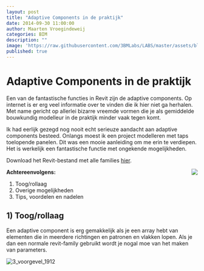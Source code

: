 ```yaml
---
layout: post
title: "Adaptive Components in de praktijk"
date: 2014-09-30 11:00:00
author: Maarten Vroegindeweij
categories: BIM
description: ""
image: 'https://raw.githubusercontent.com/3BMLabs/LABS/master/assets/blog_assets/2015-02-09/3_voorgevel_1912.png'
published: true
---
```


# Adaptive Components in de praktijk

Een van de fantastische functies in Revit zijn de adaptive components. Op internet is er erg veel informatie over te vinden die ik hier niet ga herhalen. Met name gericht op allerlei bizarre vreemde vormen die je als gemiddelde bouwkundig modelleur in de praktijk minder vaak tegen komt.

Ik had eerlijk gezegd nog nooit echt serieuze aandacht aan adaptive components besteed. Onlangs moest ik een project modelleren met taps toelopende panelen. Dit was een mooie aanleiding om me erin te verdiepen. Het is werkelijk een fantastische functie met ongekende mogelijkheden.

Download het Revit-bestand met alle families [hier](http://www.3bm.cloud/dutchrevitblog/15_adaptive_components.rvt).

<img style="float: right;" src="https://raw.githubusercontent.com/3BMLabs/LABS/master/assets/blog_assets/2015-02-09/3_voorgevel_1912.png">

**Achtereenvolgens:**
1) Toog/rollaag<br>
2) Overige mogelijkheden<br>
3) Tips, voordelen en nadelen

## **1) Toog/rollaag**
Een adaptive component is erg gemakkelijk als je een array hebt van elementen die in meerdere richtingen en patronen en vlakken lopen. Als je dan een normale revit-family gebruikt wordt je nogal moe van het maken van parameters.

![3_voorgevel_1912](https://raw.githubusercontent.com/3BMLabs/LABS/master/assets/blog_assets/2015-02-09/3_voorgevel_1912.png)